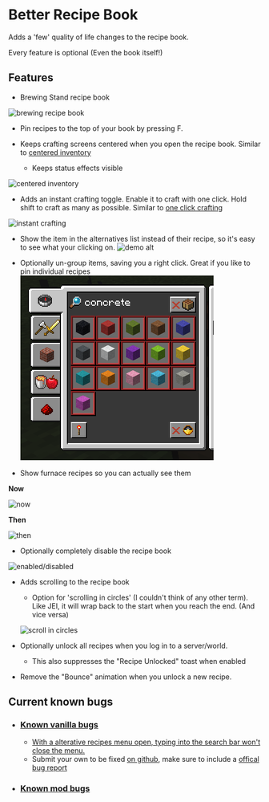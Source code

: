 # Better Recipe Book

Adds a 'few' quality of life changes to the recipe book.

Every feature is optional (Even the book itself!)

## Features

- Brewing Stand recipe book

![brewing recipe book](https://raw.githubusercontent.com/mrshmllow/BetterRecipeBook/1.17/.github/images/demo_brewing_recipe_book.png)

- Pin recipes to the top of your book by pressing F.

- Keeps crafting screens centered when you open the recipe book. Similar to [centered inventory](https://www.curseforge.com/minecraft/mc-mods/centered-inventory)
    - Keeps status effects visible

![centered inventory](https://raw.githubusercontent.com/mrshmllow/BetterRecipeBook/1.17/.github/images/demo_centered_inventory.png)

- Adds an instant crafting toggle. Enable it to craft with one click. Hold shift to craft as many as possible. Similar to [one click crafting](https://modrinth.com/mod/oneclickcrafting)

![instant crafting](https://raw.githubusercontent.com/mrshmllow/BetterRecipeBook/1.17/.github/images/demo_instant_crafting.png)

- Show the item in the alternatives list instead of their recipe, so it's easy to see what your clicking on.
  ![demo alt](https://raw.githubusercontent.com/mrshmllow/BetterRecipeBook/1.17/.github/images/demo_alternatives.png)

- Optionally un-group items, saving you a right click. Great if you like to pin individual recipes
  ![un group](https://raw.githubusercontent.com/mrshmllow/BetterRecipeBook/1.17/.github/images/demo_un_grouped.png)

- Show furnace recipes so you can actually see them

**Now**

![now](https://raw.githubusercontent.com/mrshmllow/BetterRecipeBook/1.17/.github/images/furnace/now.png)

**Then**

![then](https://raw.githubusercontent.com/mrshmllow/BetterRecipeBook/1.17/.github/images/furnace/then.png)

- Optionally completely disable the recipe book

![enabled/disabled](https://raw.githubusercontent.com/mrshmllow/BetterRecipeBook/raw/main/.github/images/demo_disabled.png)

- Adds scrolling to the recipe book
    - Option for 'scrolling in circles' (I couldn't think of any other term). Like JEI, it will wrap back to the start when you reach the end. (And vice versa)
   
    ![scroll in circles](https://raw.githubusercontent.com/BetterRecipeBook/raw/main/.github/images/demo_circles.png)
- Optionally unlock all recipes when you log in to a server/world.
  - This also suppresses the "Recipe Unlocked" toast when enabled
- Remove the "Bounce" animation when you unlock a new recipe.

## Current known bugs
- ### [Known vanilla bugs](https://github.com/mrshmllow/BetterRecipeBook/labels/Vanilla%20bug)
    - [With a alterative recipes menu open, typing into the search bar won't close the menu.](https://github.com/mrshmllow/BetterRecipeBook/raw/main/.github/images/demo_bug_1.png)
    - Submit your own to be fixed [on github](https://github.com/mrshmllow/BetterRecipeBook/labels/Vanilla%20bug), make sure to include a [offical bug report](https://bugs.mojang.com/projects/MC/summary)
- ### [Known mod bugs](https://github.com/mrshmllow/BetterRecipeBook/labels/bug)
